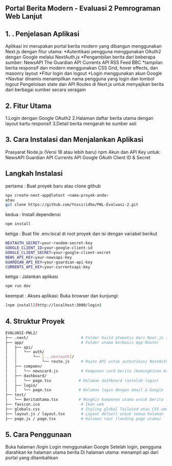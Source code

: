 ## Portal Berita Modern - Evaluasi 2 Pemrograman Web Lanjut

## 1. . Penjelasan Aplikasi
Aplikasi ini merupakan portal berita modern yang dibangun menggunakan Next.js dengan fitur utama:
 *Autentikasi pengguna menggunakan OAuth2 dengan Google melalui NextAuth.js
*Pengambilan berita dari beberapa sumber:
  NewsAPI
  The Guardian API
  Currents API
  RSS Feed BBC
*tampilan berita responsif dan modern menggunakan CSS Grid, hover effects, dan masonry layout
*Fitur login dan logout
*Login menggunakan akun Google
*Navbar dinamis menampilkan nama pengguna yang login dan tombol logout
Pengelolaan state dan API Routes di Next.js untuk menyajikan berita dari berbagai sumber secara seragam

## 2. Fitur Utama
1.Login dengan Google OAuth2
2.Halaman daftar berita utama dengan layout kartu responsif
3.Detail berita mengarah ke sumber asli

## 3. Cara Instalasi dan Menjalankan Aplikasi
Prasyarat
  Node.js (Versi 18 atau lebih baru)
  npm
Akun dan API Key untuk:
  NewsAPI
  Guardian API
  Currents API
  Google OAuth Client ID & Secret
## Langkah Instalasi
pertama : Buat proyek baru atau clone github
```bash
npx create-next-app@latest <nama-proyek-anda>
atau
git clone https://github.com/Yossiridho/PWL-Evaluasi-2.git
```
kedua : Install dependensi
```bash
npm install
```
ketiga : Buat file .env.local di root proyek dan isi dengan variabel berikut
```bash
NEXTAUTH_SECRET=your-random-secret-key
GOOGLE_CLIENT_ID=your-google-client-id
GOOGLE_CLIENT_SECRET=your-google-client-secret
NEWS_API_KEY=your-newsapi-key
GUARDIAN_API_KEY=your-guardian-api-key
CURRENTS_API_KEY=your-currentsapi-key
```
ketiga : Jalankan aplikasi
```bash
npm run dev
```

keempat : Akses aplikasi: Buka browser dan kunjungi:
```bash
[npm install](http://localhost:3000/login)
```
## 4. Struktur Proyek
```bash
EVALUASI-PWL2/
├── .next/                       # Folder build otomatis dari Next.js (jangan diubah)
├── app/                         # Folder utama berbasis App Router
│   ├── api/
│   │   └── auth/
│   │       └── [...nextauth]/
│   │           └── route.js     # Route API untuk autentikasi NextAuth
│   ├── compoen/
│   │   └── newscard.js          # Komponen card berita (kemungkinan komponen UI)
│   ├── dashboard/
│   │   └── page.tsx            # Halaman dashboard (setelah login)
│   ├── login/
│   │   └── page.tsx            # Halaman login dengan email & Google
├── test/
│   └── BeritaUtama.tsx         # Mungkin komponen utama untuk berita (bisa jadi homepage)
├── favicon.ico                  # Ikon web
├── globals.css                  # Styling global Tailwind atau CSS umum
├── layout.js / layout.tsx       # Layout default untuk semua halaman
├── page.js / page.tsx           # Halaman root (landing page utama)

```

## 5. Cara Penggunaan
  Buka halaman /login
  Login menggunakan Google
  Setelah login, pengguna diarahkan ke halaman utama berita
Di halaman utama:
menampil api dari portal yang ditambahkan



